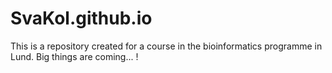 # SvaKol.github.io
This is a repository created for a course in the bioinformatics programme in Lund.
Big things are coming... !
